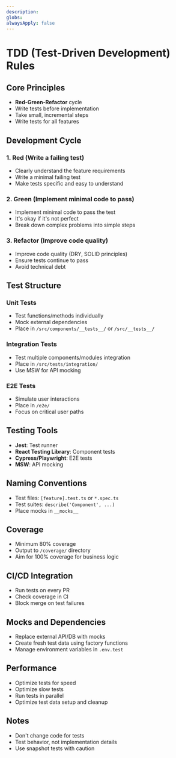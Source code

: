 ```yaml
---
description: 
globs: 
alwaysApply: false
---
```

# TDD (Test-Driven Development) Rules

## Core Principles

- **Red-Green-Refactor** cycle
- Write tests before implementation
- Take small, incremental steps
- Write tests for all features

## Development Cycle

### 1. Red (Write a failing test)

- Clearly understand the feature requirements
- Write a minimal failing test
- Make tests specific and easy to understand

### 2. Green (Implement minimal code to pass)

- Implement minimal code to pass the test
- It's okay if it's not perfect
- Break down complex problems into simple steps

### 3. Refactor (Improve code quality)

- Improve code quality (DRY, SOLID principles)
- Ensure tests continue to pass
- Avoid technical debt

## Test Structure

### Unit Tests

- Test functions/methods individually
- Mock external dependencies
- Place in `/src/components/__tests__/` or `/src/__tests__/`

### Integration Tests

- Test multiple components/modules integration
- Place in `/src/tests/integration/`
- Use MSW for API mocking

### E2E Tests

- Simulate user interactions
- Place in `/e2e/`
- Focus on critical user paths

## Testing Tools

- **Jest**: Test runner
- **React Testing Library**: Component tests
- **Cypress/Playwright**: E2E tests
- **MSW**: API mocking

## Naming Conventions

- Test files: `[feature].test.ts` or `*.spec.ts`
- Test suites: `describe('Component', ...)`
- Place mocks in `__mocks__`

## Coverage

- Minimum 80% coverage
- Output to `/coverage/` directory
- Aim for 100% coverage for business logic

## CI/CD Integration

- Run tests on every PR
- Check coverage in CI
- Block merge on test failures

## Mocks and Dependencies

- Replace external API/DB with mocks
- Create fresh test data using factory functions
- Manage environment variables in `.env.test`

## Performance

- Optimize tests for speed
- Optimize slow tests
- Run tests in parallel
- Optimize test data setup and cleanup

## Notes

- Don't change code for tests
- Test behavior, not implementation details
- Use snapshot tests with caution
